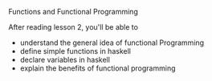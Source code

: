 Functions and Functional Programming

After reading lesson 2, you'll be able to
  - understand the general idea of functional Programming
  - define simple functions in haskell
  - declare variables in haskell
  - explain the benefits of functional programming
